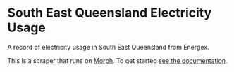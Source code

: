 # South East Queensland Electricity Usage

A record of electricity usage in South East Queensland from Energex.

This is a scraper that runs on [Morph](https://morph.io). To get started [see the documentation](https://morph.io/documentation).
